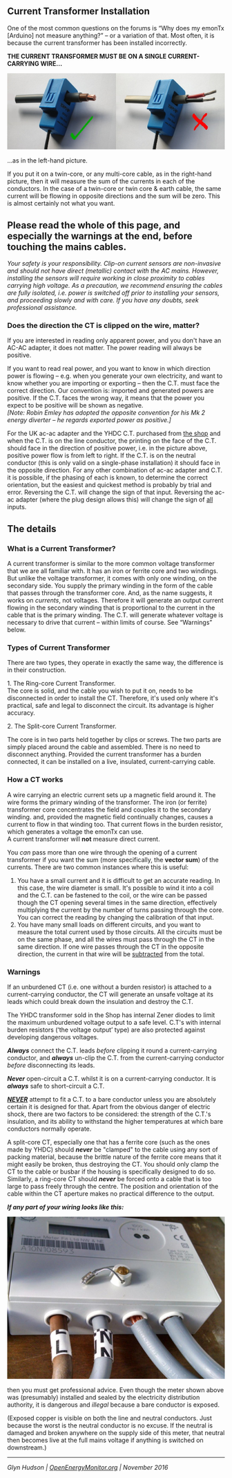 ## Current Transformer Installation

One of the most common questions on the forums is “Why does my emonTx [Arduino] not measure anything?” – or a variation of that. Most often, it is because the current transformer has been installed incorrectly.

**THE CURRENT TRANSFORMER MUST BE ON A SINGLE CURRENT-CARRYING WIRE…**

![CT on cable - right & wrong](files/CT-on-cable.jpg)

…as in the left-hand picture.

If you put it on a twin-core, or any multi-core cable, as in the right-hand picture, then it will measure the sum of the currents in each of the conductors. In the case of a twin-core or twin core & earth cable, the same current will be flowing in opposite directions and the sum will be zero. This is almost certainly not what you want.

## Please read the whole of this page, and especially the warnings at the end, before touching the mains cables.

_Your safety is your responsibility. Clip-on current sensors are non-invasive and should not have direct (metallic) contact with the AC mains. However, installing the sensors will require working in close proximity to cables carrying high voltage. As a precaution, we recommend ensuring the cables are fully isolated, i.e. power is switched off prior to installing your sensors, and proceeding slowly and with care. If you have any doubts, seek professional assistance._

### Does the direction the CT is clipped on the wire, matter?

If you are interested in reading only apparent power, and you don't have an AC-AC adapter, it does not matter. The power reading will always be positive.

If you want to read real power, and you want to know in which direction power is flowing – e.g. when you generate your own electricity, and want to know whether you are importing or exporting – then the C.T. must face the correct direction. Our convention is: imported and generated powers are positive. If the C.T. faces the wrong way, it means that the power you expect to be positive will be shown as negative.  
_[Note: Robin Emley has adopted the opposite convention for his Mk 2 energy diverter – he regards _exported_ power as positive.]_

For the UK ac-ac adapter and the YHDC C.T. purchased from [the shop](https://shop.openenergymonitor.com/components/) and when the C.T. is on the line conductor, the printing on the face of the C.T. should face in the direction of positive power, i.e. in the picture above, positive power flow is from left to right. If the C.T. is on the neutral conductor (this is only valid on a single-phase installation) it should face in the opposite direction. For any other combination of ac-ac adapter and C.T. it is possible, if the phasing of each is known, to determine the correct orientation, but the easiest and quickest method is probably by trial and error. Reversing the C.T. will change the sign of that input. Reversing the ac-ac adapter (where the plug design allows this) will change the sign of <u>all</u> inputs.

## The details

### What is a Current Transformer?

A current transformer is similar to the more common voltage transformer that we are all familiar with. It has an iron or ferrite core and two windings. But unlike the voltage transformer, it comes with only one winding, on the secondary side. You supply the primary winding in the form of the cable that passes through the transformer core. And, as the name suggests, it works on _currents_, not voltages. Therefore it will generate an output current flowing in the secondary winding that is proportional to the current in the cable that is the primary winding. The C.T. will generate whatever voltage is necessary to drive that current – within limits of course. See “Warnings” below.

### Types of Current Transformer

There are two types, they operate in exactly the same way, the difference is in their construction.

1\. The Ring-core Current Transformer.  
The core is solid, and the cable you wish to put it on, needs to be disconnected in order to install the CT. Therefore, it's used only where it's practical, safe and legal to disconnect the circuit. Its advantage is higher accuracy.

2\. The Split-core Current Transformer.

The core is in two parts held together by clips or screws. The two parts are simply placed around the cable and assembled. There is no need to disconnect anything. Provided the current transformer has a burden connected, it can be installed on a live, insulated, current-carrying cable.

### How a CT works

A wire carrying an electric current sets up a magnetic field around it. The wire forms the primary winding of the transformer. The iron (or ferrite) transformer core concentrates the field and couples it to the secondary winding. and, provided the magnetic field continually changes, causes a current to flow in that winding too. That current flows in the burden resistor, which generates a voltage the emonTx can use.  
A current transformer will **not** measure direct current.

You _can_ pass more than one wire through the opening of a current transformer if you want the sum (more specifically, the **vector sum**) of the currents. There are two common instances where this is useful:

1.  You have a small current and it is difficult to get an accurate reading. In this case, the wire diameter is small. It's possible to wind it into a coil and the C.T. can be fastened to the coil, or the wire can be passed though the CT opening several times in the same direction, effectively multiplying the current by the number of turns passing through the core. You can correct the reading by changing the calibration of that input.
2.  You have many small loads on different circuits, and you want to measure the total current used by those circuits. All the circuits must be on the same phase, and all the wires must pass through the CT in the same direction. If one wire passes through the CT in the opposite direction, the current in that wire will be <u>subtracted</u> from the total.

### Warnings

If an unburdened CT (i.e. one without a burden resistor) is attached to a current-carrying conductor, the CT will generate an unsafe voltage at its leads which could break down the insulation and destroy the C.T.

The YHDC transformer sold in the Shop has internal Zener diodes to limit the maximum unburdened voltage output to a safe level. C.T's with internal burden resistors (‘the voltage output’ type) are also protected against developing dangerous voltages.

_**Always**_ connect the C.T. leads _before_ clipping it round a current-carrying conductor, and _**always**_ un-clip the C.T. from the current-carrying conductor _before_ disconnecting its leads.

_**Never**_ open-circuit a C.T. whilst it is on a current-carrying conductor. It is _**always**_ safe to short-circuit a C.T.

<u>_**NEVER**_</u> attempt to fit a C.T. to a bare conductor unless you are absolutely certain it is designed for that. Apart from the obvious danger of electric shock, there are two factors to be considered: the strength of the C.T.'s insulation, and its ability to withstand the higher temperatures at which bare conductors normally operate.

A split-core CT, especially one that has a ferrite core (such as the ones made by YHDC) should _**never**_ be "clamped" to the cable using any sort of packing material, because the brittle nature of the ferrite core means that it might easily be broken, thus destroying the CT. You should only clamp the CT to the cable or busbar if the housing is specifically designed to do so. Similarly, a ring-core CT should **_never_** be forced onto a cable that is too large to pass freely through the centre. The position and orientation of the cable within the CT aperture makes no practical difference to the output.

_**If any part of your wiring looks like this:**_

![](files/dangerous_meter_install.jpg)

then you must get professional advice. Even though the meter shown above was (presumably) installed and sealed by the electricity distribution authority, it is dangerous and _illegal_ because a bare conductor is exposed.

(Exposed copper is visible on both the line and neutral conductors. Just because the worst is the neutral conductor is no excuse. If the neutral is damaged and broken anywhere on the supply side of this meter, that neutral then becomes live at the full mains voltage if anything is switched on downstream.)

***

*Glyn Hudson | [OpenEnergyMonitor.org](https://openenergymonitor.org) | November 2016*
